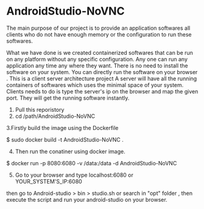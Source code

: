 # AndroidStudio-NoVNC
The main purpose of our project is to provide an application softwares all clients who do not have enough memory or the configuration to run these  softwares.

What we have done is
we created containerized softwares that can be run on any platform without any specific configuration.
Any one can run any application any time any where they want.
There is no need to install the software on your system. You can directly run the software on your browser .
This is a client server architecture project
A server will have all the running containers of softwares which uses the minimal space of your system.
Clients needs to do is type the server's ip on the browser and map the given port. They will get the running software instantly.

1. Pull this reporistory
2. cd /path/AndroidStudio-NoVNC

3.Firstly build the image using the Dockerfile

$ sudo docker build -t AndroidStudio-NoVNC .

4. Then run the conatiner using docker image.

$ docker run -p 8080:6080 -v /data:/data -d AndroidStudio-NoVNC 

5. Go to your browser and type
localhost:6080 or YOUR_SYSTEM'S_IP:6080

then
go to
Android-studio > bin > studio.sh or search in "opt" folder , then execute the script and run your android-studio on your browser.
